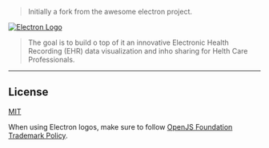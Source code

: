 > Initially a fork from the awesome electron project. 

[![Electron Logo](https://electronjs.org/images/electron-logo.svg)](https://electronjs.org)

> The goal is to build o top of it an innovative Electronic Health Recording (EHR) data visualization and inho sharing for Helth Care Professionals.


------------------

## License

[MIT](https://github.com/electron/electron/blob/main/LICENSE)

When using Electron logos, make sure to follow [OpenJS Foundation Trademark Policy](https://openjsf.org/wp-content/uploads/sites/84/2021/01/OpenJS-Foundation-Trademark-Policy-2021-01-12.docx.pdf).
